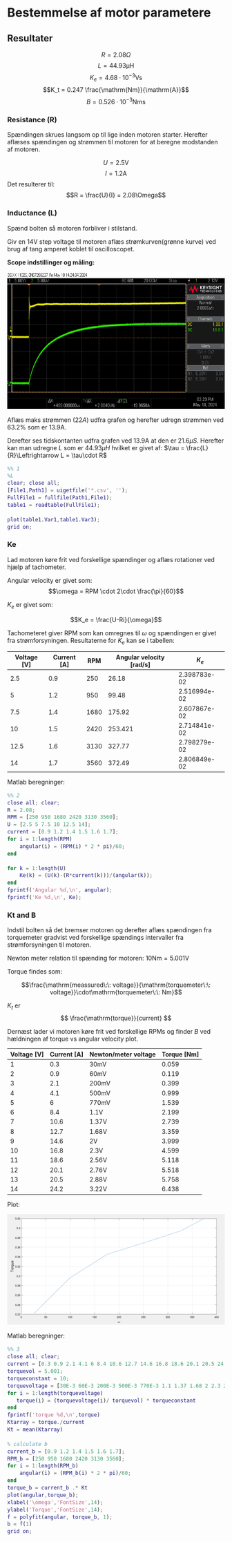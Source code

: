 # Bestemmelse af motor parametere

## Resultater

$$R=2.08\Omega$$
$$L=44.93\mathrm{\mu H}$$
$$K_e = 4.68\cdot10^{-3}\mathrm{Vs}$$
$$K_t = 0.247 \frac{\mathrm{Nm}}{\mathrm{A}}$$
$$B = 0.526\cdot10^{-3}\mathrm{Nms}$$

### Resistance (R)

Spændingen skrues langsom op til lige inden motoren starter.
Herefter aflæses spændingen og strømmen til motoren for at beregne modstanden af motoren.

$$U = 2.5\mathrm{V}$$
$$I = 1.2\mathrm{A}$$
Det resulterer til:
$$R = \frac{U}{I} = 2.08\Omega$$

### Inductance (L)

Spænd bolten så motoren forbliver i stilstand.

Giv en $14\mathrm{V}$ step voltage til motoren aflæs strømkurven(grønne kurve) ved brug af tang amperet koblet til oscilloscopet.

**Scope indstillinger og måling:**

![](induction_time_constant.png)

Aflæs maks strømmen ($22A$) udfra grafen og herefter udregn strømmen ved $63.2\mathrm{\%}$ som er $13.9\mathrm{A}$.

Derefter ses tidskontanten udfra grafen ved $13.9\mathrm{A}$ at den er $21.6\mu S$.
Herefter kan man udregne $L$ som er $44.93\mu H$ hvilket er givet af: $\tau = \frac{L}{R}\Leftrightarrow L = \tau\cdot R$ 


```Matlab
%% 1
%L
clear; close all;
[File1,Path1] = uigetfile('*.csv', '');
FullFile1 = fullfile(Path1,File1);
table1 = readtable(FullFile1);

plot(table1.Var1,table1.Var3);
grid on;
```
### Ke

Lad motoren køre frit ved forskellige spændinger og aflæs rotationer ved hjælp af tachometer.

Angular velocity er givet som:
$$\omega = RPM \cdot 2\cdot \frac{\pi}{60}$$

$K_e$ er givet som:

$$K_e = \frac{U-Ri}{\omega}$$

Tachometeret giver RPM som kan omregnes til $\omega$ og spændingen er givet fra strømforsyningen.
Resultaterne for $K_e$ kan se i tabellen:


| Voltage [V]| Current [A] | RPM | Angular velocity [rad/s]|$K_e$|
|---------|---------|----------|-|-|
|2.5|0.9|250|26.18|2.398783e-02|
|5|1.2|950| 99.48|2.516994e-02|
|7.5|1.4|1680| 175.92|2.607867e-02|
|10|1.5|2420| 253.421|2.714841e-02|
|12.5|1.6|3130|327.77 |2.798279e-02|
|14|1.7|3560| 372.49 |2.806849e-02|

Matlab beregninger:
```Matlab
%% 2
close all; clear;
R = 2.08;
RPM = [250 950 1680 2420 3130 3560];
U = [2.5 5 7.5 10 12.5 14];
current = [0.9 1.2 1.4 1.5 1.6 1.7];
for i = 1:length(RPM)
    angular(i) = (RPM(i) * 2 * pi)/60;
end

for k = 1:length(U)
    Ke(k) = (U(k)-(R*current(k)))/(angular(k));
end
fprintf('Angular %d,\n', angular);
fprintf('Ke %d,\n', Ke);
```

### Kt and B

Indstil bolten så det bremser motoren og derefter aflæs spændingen fra torquemeter gradvist ved forskellige spændings intervaller fra strømforsyningen til motoren.

Newton meter relation til spænding for motoren: $10\mathrm{Nm} = 5.001\mathrm{V}$

Torque findes som:

$$\frac{\mathrm{meassured\:\: voltage}}{\mathrm{torquemeter\:\: voltage}}\cdot\mathrm{torquemeter\:\: Nm}$$

$K_t$ er
$$
\frac{\mathrm{torque}}{current}
$$

Dernæst lader vi motoren køre frit ved forskellige RPMs og finder $B$ ved hældningen af torque vs angular velocity plot.

| Voltage [V] | Current [A] | Newton/meter voltage | Torque [Nm]|
|---------|---------|----------------------|-|
|1|0.3|30mV|0.059|
|2|0.9|60mV|0.119|
|3|2.1|200mV|0.399|
|4|4.1|500mV|0.999|
|5|6|770mV|1.539|
|6|8.4|1.1V|2.199|
|7|10.6|1.37V|2.739|
|8|12.7|1.68V|3.359|
|9|14.6|2V|3.999|
|10|16.8|2.3V|4.599|
|11|18.6|2.56V|5.118|
|12|20.1|2.76V|5.518|
|13|20.5|2.88V|5.758|
|14|24.2|3.22V|6.438|

Plot:

![](b_plot.png)

Matlab beregninger:
```Matlab
%% 3
close all; clear;
current = [0.3 0.9 2.1 4.1 6 8.4 10.6 12.7 14.6 16.8 18.6 20.1 20.5 24.2];
torquevol = 5.001;
torqueconstant = 10;
torquevoltage = [30E-3 60E-3 200E-3 500E-3 770E-3 1.1 1.37 1.68 2 2.3 2.56 2.76 2.88 3.22];
for i = 1:length(torquevoltage)
   torque(i) = (torquevoltage(i)/ torquevol) * torqueconstant
end
fprintf('torque %d,\n',torque)
Ktarray = torque./current
Kt = mean(Ktarray)

% calculate b
current_b = [0.9 1.2 1.4 1.5 1.6 1.7];
RPM_b = [250 950 1680 2420 3130 3560];
for i = 1:length(RPM_b)
    angular(i) = (RPM_b(i) * 2 * pi)/60;
end
torque_b = current_b .* Kt
plot(angular,torque_b);
xlabel('\omega','FontSize',14);
ylabel('Torque','FontSize',14);
f = polyfit(angular, torque_b, 1);
b = f(1)
grid on;
```
